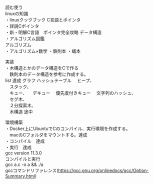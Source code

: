 読む使う    
linuxの知識  
・linuxクックブック
C言語とポインタ  
・詳説Cポインタ  
・新・明解C言語　ポインタ完全攻略
データ構造  
・アルゴリズム図鑑  
アルゴリズム    
・アルゴリズム×数学
・鉄則本
・蟻本
  
実装  
・木構造とかのデータ構造をCで作る  
　鉄則本のデータ構造を参考に作成する。  
  list 達成
  グラフ
  ハッシュテーブル
　ヒープ、  
　スタック、  
　キュー、 
　デキュー 
　優先度付きキュー
　文字列のハッシュ、  
　セグ木、  
　２分探索木、  
　木構造  途中
  
環境構築  
・Docker上にUbuntuでCのコンパイル、実行環境を作成する。  
　macのCフォルダをマウントする。達成  
・コンパイル　達成  
・実行　達成  
gcc version 11.3.0  
コンパイルと実行  
gcc a.c -o a && ./a  
gccコマンドリファレンス(https://gcc.gnu.org/onlinedocs/gcc/Option-Summary.html)  